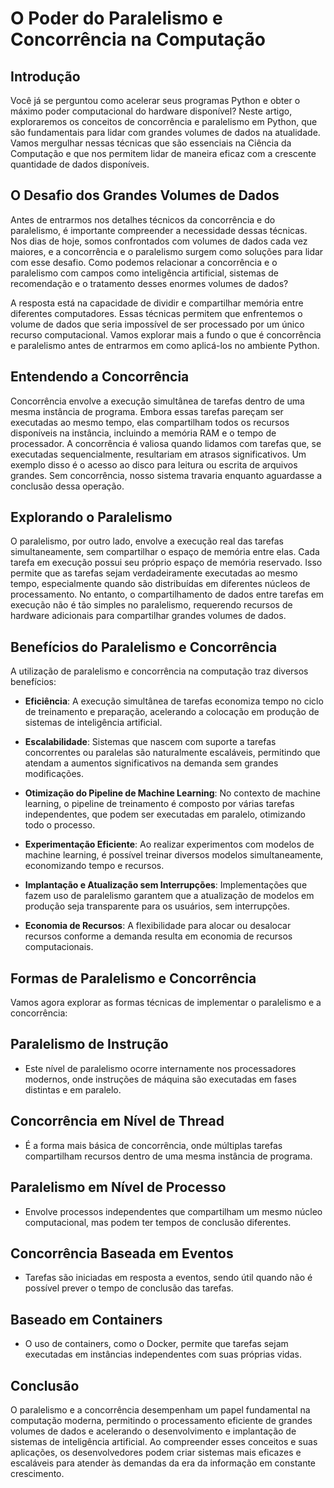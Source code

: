  
# O Poder do Paralelismo e Concorrência na Computação

## Introdução

Você já se perguntou como acelerar seus programas Python e obter o máximo poder computacional do hardware disponível? Neste artigo, exploraremos os conceitos de concorrência e paralelismo em Python, que são fundamentais para lidar com grandes volumes de dados na atualidade. Vamos mergulhar nessas técnicas que são essenciais na Ciência da Computação e que nos permitem lidar de maneira eficaz com a crescente quantidade de dados disponíveis.

## O Desafio dos Grandes Volumes de Dados

Antes de entrarmos nos detalhes técnicos da concorrência e do paralelismo, é importante compreender a necessidade dessas técnicas. Nos dias de hoje, somos confrontados com volumes de dados cada vez maiores, e a concorrência e o paralelismo surgem como soluções para lidar com esse desafio. Como podemos relacionar a concorrência e o paralelismo com campos como inteligência artificial, sistemas de recomendação e o tratamento desses enormes volumes de dados?

A resposta está na capacidade de dividir e compartilhar memória entre diferentes computadores. Essas técnicas permitem que enfrentemos o volume de dados que seria impossível de ser processado por um único recurso computacional. Vamos explorar mais a fundo o que é concorrência e paralelismo antes de entrarmos em como aplicá-los no ambiente Python.

## Entendendo a Concorrência

Concorrência envolve a execução simultânea de tarefas dentro de uma mesma instância de programa. Embora essas tarefas pareçam ser executadas ao mesmo tempo, elas compartilham todos os recursos disponíveis na instância, incluindo a memória RAM e o tempo de processador. A concorrência é valiosa quando lidamos com tarefas que, se executadas sequencialmente, resultariam em atrasos significativos. Um exemplo disso é o acesso ao disco para leitura ou escrita de arquivos grandes. Sem concorrência, nosso sistema travaria enquanto aguardasse a conclusão dessa operação.

## Explorando o Paralelismo

O paralelismo, por outro lado, envolve a execução real das tarefas simultaneamente, sem compartilhar o espaço de memória entre elas. Cada tarefa em execução possui seu próprio espaço de memória reservado. Isso permite que as tarefas sejam verdadeiramente executadas ao mesmo tempo, especialmente quando são distribuídas em diferentes núcleos de processamento. No entanto, o compartilhamento de dados entre tarefas em execução não é tão simples no paralelismo, requerendo recursos de hardware adicionais para compartilhar grandes volumes de dados.

## Benefícios do Paralelismo e Concorrência

A utilização de paralelismo e concorrência na computação traz diversos benefícios:

-  **Eficiência**: A execução simultânea de tarefas economiza tempo no ciclo de treinamento e preparação, acelerando a colocação em produção de sistemas de inteligência artificial.

-  **Escalabilidade**: Sistemas que nascem com suporte a tarefas concorrentes ou paralelas são naturalmente escaláveis, permitindo que atendam a aumentos significativos na demanda sem grandes modificações.

-  **Otimização do Pipeline de Machine Learning**: No contexto de machine learning, o pipeline de treinamento é composto por várias tarefas independentes, que podem ser executadas em paralelo, otimizando todo o processo.

-  **Experimentação Eficiente**: Ao realizar experimentos com modelos de machine learning, é possível treinar diversos modelos simultaneamente, economizando tempo e recursos.

-  **Implantação e Atualização sem Interrupções**: Implementações que fazem uso de paralelismo garantem que a atualização de modelos em produção seja transparente para os usuários, sem interrupções.

-  **Economia de Recursos**: A flexibilidade para alocar ou desalocar recursos conforme a demanda resulta em economia de recursos computacionais.

## Formas de Paralelismo e Concorrência

Vamos agora explorar as formas técnicas de implementar o paralelismo e a concorrência:

## Paralelismo de Instrução

-  Este nível de paralelismo ocorre internamente nos processadores modernos, onde instruções de máquina são executadas em fases distintas e em paralelo.

## Concorrência em Nível de Thread

-  É a forma mais básica de concorrência, onde múltiplas tarefas compartilham recursos dentro de uma mesma instância de programa.

## Paralelismo em Nível de Processo

-  Envolve processos independentes que compartilham um mesmo núcleo computacional, mas podem ter tempos de conclusão diferentes.

## Concorrência Baseada em Eventos

-  Tarefas são iniciadas em resposta a eventos, sendo útil quando não é possível prever o tempo de conclusão das tarefas.

## Baseado em Containers

-  O uso de containers, como o Docker, permite que tarefas sejam executadas em instâncias independentes com suas próprias vidas.

## Conclusão

O paralelismo e a concorrência desempenham um papel fundamental na computação moderna, permitindo o processamento eficiente de grandes volumes de dados e acelerando o desenvolvimento e implantação de sistemas de inteligência artificial. Ao compreender esses conceitos e suas aplicações, os desenvolvedores podem criar sistemas mais eficazes e escaláveis para atender às demandas da era da informação em constante crescimento.
 

